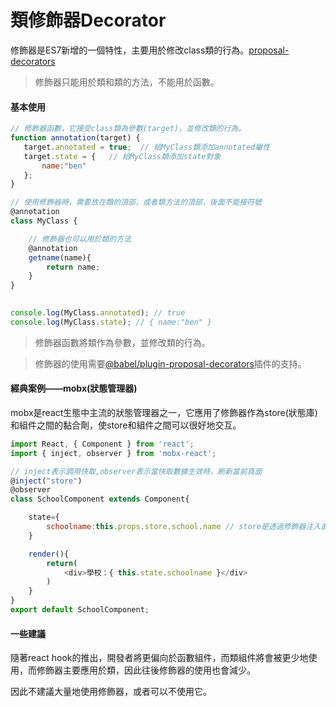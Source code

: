 # 類修飾器Decorator
修飾器是ES7新增的一個特性，主要用於修改class類的行為。[proposal-decorators](https://github.com/tc39/proposal-decorators)

> 修飾器只能用於類和類的方法，不能用於函數。

#### 基本使用  
```js 
// 修飾器函數，它接受class類為參數(target)，並修改類的行為。 
function annotation(target) {  
   target.annotated = true;  // 給MyClass類添加annotated屬性
   target.state = {   // 給MyClass類添加state對象
       name:"ben"
   };  
}   

// 使用修飾器時，需要放在類的頂部，或者類方法的頂部，後面不能接符號
@annotation    
class MyClass {   

    // 修飾器也可以用於類的方法
    @annotation 
    getname(name){
        return name;
    }
}
   

console.log(MyClass.annotated); // true
console.log(MyClass.state); // { name:"ben" }
```
> 修飾器函數將類作為參數，並修改類的行為。   

> 修飾器的使用需要[@babel/plugin-proposal-decorators](https://babeljs.io/docs/en/babel-plugin-proposal-decorators)插件的支持。

#### 經典案例——mobx(狀態管理器)  
mobx是react生態中主流的狀態管理器之一，它應用了修飾器作為store(狀態庫)和組件之間的黏合劑，使store和組件之間可以很好地交互。
```js
import React, { Component } from 'react';
import { inject, observer } from 'mobx-react';  

// inject表示調用快取,observer表示當快取數據生效時，刷新當前頁面
@inject("store")
@observer
class SchoolComponent extends Component{  

    state={
        schoolname:this.props.store.school.name // store是透過修飾器注入進來的
    }  

    render(){
        return(
            <div>學校：{ this.state.schoolname }</div>
        )
    }
}
export default SchoolComponent;
```

#### 一些建議  

隨著react hook的推出，開發者將更偏向於函數組件，而類組件將會被更少地使用，而修飾器主要應用於類，因此往後修飾器的使用也會減少。

因此不建議大量地使用修飾器，或者可以不使用它。
